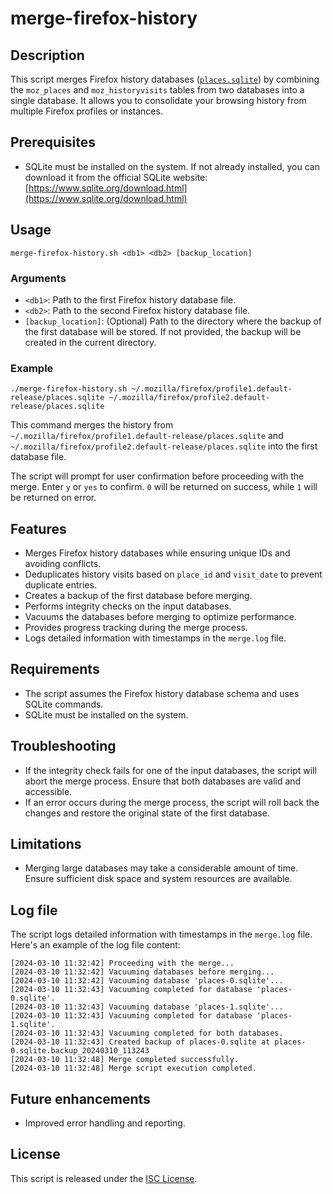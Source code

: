 # merge-firefox-history

## Description

This script merges Firefox history databases ([`places.sqlite`](https://support.mozilla.org/en-US/kb/profiles-where-firefox-stores-user-data)) by combining the `moz_places` and `moz_historyvisits` tables from two databases into a single database. It allows you to consolidate your browsing history from multiple Firefox profiles or instances.

## Prerequisites

- SQLite must be installed on the system. If not already installed, you can download it from the official SQLite website: [https://www.sqlite.org/download.html](https://www.sqlite.org/download.html)

## Usage

```shell
merge-firefox-history.sh <db1> <db2> [backup_location]
```

### Arguments

- `<db1>`: Path to the first Firefox history database file.
- `<db2>`: Path to the second Firefox history database file.
- `[backup_location]`: (Optional) Path to the directory where the backup of the first database will be stored. If not provided, the backup will be created in the current directory.

### Example

```shell
./merge-firefox-history.sh ~/.mozilla/firefox/profile1.default-release/places.sqlite ~/.mozilla/firefox/profile2.default-release/places.sqlite
```

This command merges the history from `~/.mozilla/firefox/profile1.default-release/places.sqlite` and `~/.mozilla/firefox/profile2.default-release/places.sqlite` into the first database file.

The script will prompt for user confirmation before proceeding with the merge. Enter `y` or `yes` to confirm. `0` will be returned on success, while `1` will be returned on error.

## Features

- Merges Firefox history databases while ensuring unique IDs and avoiding conflicts.
- Deduplicates history visits based on `place_id` and `visit_date` to prevent duplicate entries.
- Creates a backup of the first database before merging.
- Performs integrity checks on the input databases.
- Vacuums the databases before merging to optimize performance.
- Provides progress tracking during the merge process.
- Logs detailed information with timestamps in the `merge.log` file.

## Requirements

- The script assumes the Firefox history database schema and uses SQLite commands.
- SQLite must be installed on the system.

## Troubleshooting

- If the integrity check fails for one of the input databases, the script will abort the merge process. Ensure that both databases are valid and accessible.
- If an error occurs during the merge process, the script will roll back the changes and restore the original state of the first database.

## Limitations

- Merging large databases may take a considerable amount of time. Ensure sufficient disk space and system resources are available.

## Log file

The script logs detailed information with timestamps in the `merge.log` file. Here's an example of the log file content:

```log
[2024-03-10 11:32:42] Proceeding with the merge...
[2024-03-10 11:32:42] Vacuuming databases before merging...
[2024-03-10 11:32:42] Vacuuming database 'places-0.sqlite'...
[2024-03-10 11:32:43] Vacuuming completed for database 'places-0.sqlite'.
[2024-03-10 11:32:43] Vacuuming database 'places-1.sqlite'...
[2024-03-10 11:32:43] Vacuuming completed for database 'places-1.sqlite'.
[2024-03-10 11:32:43] Vacuuming completed for both databases.
[2024-03-10 11:32:43] Created backup of places-0.sqlite at places-0.sqlite.backup_20240310_113243
[2024-03-10 11:32:48] Merge completed successfully.
[2024-03-10 11:32:48] Merge script execution completed.
```

## Future enhancements

- Improved error handling and reporting.

## License

This script is released under the [ISC License](https://www.isc.org/licenses/).

